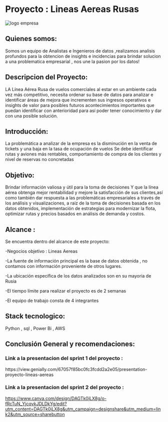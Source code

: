 <h1>Proyecto : Lineas Aereas Rusas</h1>

<img src =https://github.com/CYSMANALYTICS/ProyectoFinalAerolineas/blob/main/DALL%C2%B7E%202024-10-07%2019.32.45%20-%20A%20sleek%2C%20modern%20logo%20for%20a%20Russian%20airline%20company.%20The%20design%20should%20feature%20an%20abstract%20representation%20of%20flight%2C%20incorporating%20smooth%20lines%20that%20su.jpeg
alt= "logo empresa">  

<h2>Quienes somos: </h2>
Somos un equipo de Analistas e Ingenieros de datos ,realizamos analisis profundos para la obtencion de insights e incidencias para brindar solucion a una problematica empresarial , nos une la pasion por los datos!

<h2>Descripcion del Proyecto: </h2>

LA Línea Aérea Rusa de vuelos comerciales al estar en un ambiente cada vez más competitivo, necesita ordenar su base de datos para analizar e identificar áreas de mejora que incrementen sus ingresos operativos e insights de valor para posibles futuros acontecimientos importantes que puedan identificar con anterioridad para así poder tener conocimiento y dar con una posible solución.

<h2>Introducción: </h2>

La problemática a analizar de la empresa es la disminución en la venta de tickets y una baja en la tasa de ocupación de vuelos
Se debe identificar rutas y aviones más rentables, comportamiento de compra de los clientes y nivel de reservas no concretadas 

<h2>Objetivo: </h2>
Brindar información valiosa y útil para la toma de decisiones Y que la línea aérea obtenga mejor rentabilidad y mejore la satisfacción de sus clientes,así como también dar respuesta a las problemáticas empresariales a través de los análisis y visualizaciones, a raíz de la toma de decisiones basada en los datos obtenidos, implementación de estrategias para modernizar la flota, optimizar rutas y precios basados en análisis de demanda y costos.


<h2> Alcance : </h2>
Se encuentra dentro del alcance de este proyecto:

-Negocios objetivo : Lineas Aereas

-La fuente de información principal es la base de datos obtenida , no contamos con información proveniente de otros lugares.

-La ubicación específica de los datos analizados son en su mayoria de Rusia

-El tiempo límite para realizar el proyecto es de 2 semanas

-El equipo de trabajo consta de 4 integrantes

<h2> Stack tecnologico: </h2>

Python , sql , Power Bi , AWS 


<h2>Conclusión General y recomendaciones: </h2>


<h3>  Link a la presentacion del sprint 1 del proyecto : </h3>
https://view.genially.com/67057f85bc0fc3fcdd2a2e05/presentation-proyecto-lineas-aereas

<h3> Link a la presentacion del sprint 2 del proyecto :</h3>

https://www.canva.com/design/DAGTk0jLX8g/o-fRcTuN_YjcqvkJDLDkYg/edit?utm_content=DAGTk0jLX8g&utm_campaign=designshare&utm_medium=link2&utm_source=sharebutton
